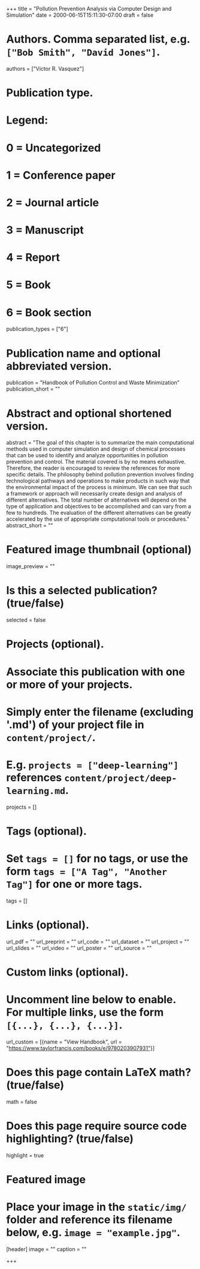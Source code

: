 +++
title = "Pollution Prevention Analysis via Computer Design and Simulation"
date = 2000-06-15T15:11:30-07:00
draft = false

# Authors. Comma separated list, e.g. `["Bob Smith", "David Jones"]`.
authors = ["Victor R. Vasquez"]

# Publication type.
# Legend:
# 0 = Uncategorized
# 1 = Conference paper
# 2 = Journal article
# 3 = Manuscript
# 4 = Report
# 5 = Book
# 6 = Book section
publication_types = ["6"]

# Publication name and optional abbreviated version.
publication = "Handbook of Pollution Control and Waste Minimization"
publication_short = ""

# Abstract and optional shortened version.
abstract = "The goal of this chapter is to summarize the main computational methods used in computer simulation and design of chemical processes that can be used to identify and analyze opportunities in pollution prevention and control. The material covered is by no means exhaustive. Therefore, the reader is encouraged to review the references for more specific details. The philosophy behind pollution prevention involves finding technological pathways and operations to make products in such way that the environmental impact of the process is minimum. We can see that such a framework or approach will necessarily create design and analysis of different alternatives. The total number of alternatives will depend on the type of application and objectives to be accomplished and can vary from a few to hundreds. The evaluation of the different alternatives can be greatly accelerated by the use of appropriate computational tools or procedures."
abstract_short = ""

# Featured image thumbnail (optional)
image_preview = ""

# Is this a selected publication? (true/false)
selected = false

# Projects (optional).
#   Associate this publication with one or more of your projects.
#   Simply enter the filename (excluding '.md') of your project file in `content/project/`.
#   E.g. `projects = ["deep-learning"]` references `content/project/deep-learning.md`.
projects = []

# Tags (optional).
#   Set `tags = []` for no tags, or use the form `tags = ["A Tag", "Another Tag"]` for one or more tags.
tags = []

# Links (optional).
url_pdf = ""
url_preprint = ""
url_code = ""
url_dataset = ""
url_project = ""
url_slides = ""
url_video = ""
url_poster = ""
url_source = ""

# Custom links (optional).
#   Uncomment line below to enable. For multiple links, use the form `[{...}, {...}, {...}]`.
url_custom = [{name = "View Handbook", url = "https://www.taylorfrancis.com/books/e/9780203907931"}]

# Does this page contain LaTeX math? (true/false)
math = false

# Does this page require source code highlighting? (true/false)
highlight = true

# Featured image
# Place your image in the `static/img/` folder and reference its filename below, e.g. `image = "example.jpg"`.
[header]
image = ""
caption = ""

+++

